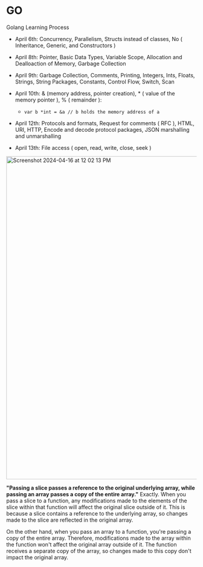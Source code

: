 # GO
Golang Learning Process
- April 6th: Concurrency, Parallelism, Structs instead of classes, No ( Inheritance, Generic, and Constructors )

- April 8th: Pointer, Basic Data Types, Variable Scope, Allocation and Dealloaction of Memory, Garbage Collection

- April 9th: Garbage Collection, Comments, Printing, Integers, Ints, Floats, Strings, String Packages, Constants, Control Flow, Switch, Scan

- April 10th: & (memory address, pointer creation), * ( value of the memory pointer ), % ( remainder ):
    -     var b *int = &a // b holds the memory address of a
 
- April 12th: Protocols and formats,  Request for comments ( RFC ), HTML, URI, HTTP, Encode and decode protocol packages, JSON marshalling and unmarshalling

- April 13th: File access ( open, read, write, close, seek )

<img width="855" alt="Screenshot 2024-04-16 at 12 02 13 PM" src="https://github.com/Banksy-said-hi/GO/assets/72816123/94863a8e-2fcf-4849-a137-780ad20f6155">





**"Passing a slice passes a reference to the original underlying array, while passing an array passes a copy of the entire array."**
Exactly. When you pass a slice to a function, any modifications made to the elements of the slice within that function will affect the original slice outside of it. This is because a slice contains a reference to the underlying array, so changes made to the slice are reflected in the original array.

On the other hand, when you pass an array to a function, you're passing a copy of the entire array. Therefore, modifications made to the array within the function won't affect the original array outside of it. The function receives a separate copy of the array, so changes made to this copy don't impact the original array.
